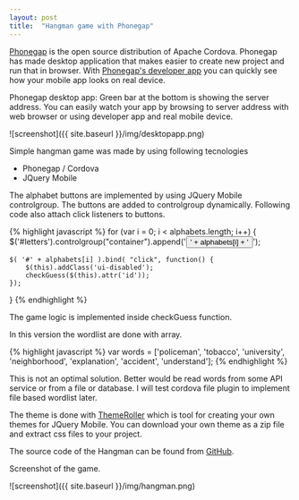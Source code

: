 ```yaml
---
layout: post
title:  "Hangman game with Phonegap"
---
```

[Phonegap](http://http://phonegap.com/products/) is the open source distribution of Apache Cordova. Phonegap has made desktop application that makes easier to create new project and run that in browser. With [Phonegap's developer app](https://play.google.com/store/apps/details?id=com.adobe.phonegap.app) you can quickly see how your mobile app looks on real device.

Phonegap desktop app: Green bar at the bottom is showing the server address. You can easily watch your app by browsing to server address with web browser or using developer app and real mobile device.

![screenshot]({{ site.baseurl }}/img/desktopapp.png)

Simple hangman game was made by using following tecnologies


- Phonegap / Cordova
- JQuery Mobile

The alphabet buttons are implemented by using JQuery Mobile controlgroup. The buttons are added to controlgroup dynamically. Following code also attach click listeners to buttons.

{% highlight javascript %}
for (var i = 0; i < alphabets.length; i++) {
        $('#letters').controlgroup("container").append('<Button class="ui-btn ui-enabled" id=' + alphabets[i] + '>' + alphabets[i] + '</Button>');

    $( '#' + alphabets[i] ).bind( "click", function() {
        $(this).addClass('ui-disabled');             
        checkGuess($(this).attr('id'));
    });            
}
{% endhighlight %}

The game logic is implemented inside checkGuess function.

In this version the wordlist are done with array. 

{% highlight javascript %}
var words = ['policeman', 'tobacco', 'university', 'neighborhood', 'explanation', 'accident', 'understand']; 
{% endhighlight %}

This is not an optimal solution. Better would be read words from some API service or from a file or database. I will test cordova file plugin to implement file based wordlist later.

The theme is done with [ThemeRoller](https://themeroller.jquerymobile.com/) which is tool for creating your own themes for JQuery Mobile. You can download your own theme as a zip file and extract css files to your project.

The source code of the Hangman can be found from [GitHub](https://github.com/juhahinkula/HangMan.git).

Screenshot of the game.

![screenshot]({{ site.baseurl }}/img/hangman.png)




